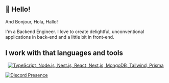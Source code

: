## 🙋 Hello!
And Bonjour, Hola, Hallo!

I'm a Backend Engineer. 
I love to create delightful, unconventional applications in back-end and a little bit in front-end.

## I work with that languages and tools 
<p align="center">
  <a href="#">
    <img src="https://skillicons.dev/icons?i=ts,nodejs,nestjs,react,nextjs,mongodb,tailwindcss,prisma,discord" alt="TypeScript, Node.js, Nest.js, React, Next.js, MongoDB, Tailwind, Prisma" />
  </a>
</p>

[![Discord Presence](https://lanyard.cnrad.dev/api/921397251446808616)](https://discord.com/users/921397251446808616)



